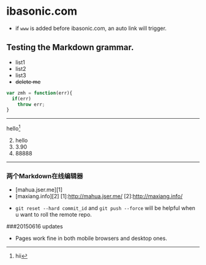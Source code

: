 # ibasonic.com
* if `www` is added before ibasonic.com, an auto link will trigger.

## Testing the Markdown grammar.
* list1
* list2
* list3
* ~~delete me~~ 

```javascript
var zmh = function(err){
  if(err)
    throw err;
}
```
---
hello[^hello]
[^hello]:hii

2. hello
3. 3.90
1. 88888

---
### 两个Markdown在线编辑器
* [mahua.jser.me][1]
* [maxiang.info][2]
[1]:http://mahua.jser.me/
[2]:http://maxiang.info/

- `git reset --hard commit_id` and `git push --force` will be helpful when u want to roll the remote repo.

###20150616 updates
- Pages work fine in both mobile browsers and desktop ones.


